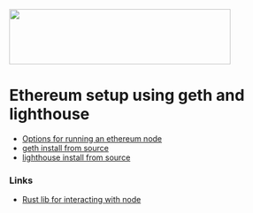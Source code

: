 <img src="https://ethereum.org/_next/image/?url=%2F_next%2Fstatic%2Fmedia%2Fethereum-logo-landscape-black.b8f4e822.png&w=1920&q=75" width="400" height="100">

# Ethereum setup using geth and lighthouse

* [Options for running an ethereum node](https://ethereum.org/en/developers/docs/nodes-and-clients/run-a-node/)
* [geth install from source](https://geth.ethereum.org/docs/getting-started/installing-geth)
* [lighthouse install from source](https://lighthouse-book.sigmaprime.io/installation-source.html)

### Links

* [Rust lib for interacting with node](https://www.gakonst.com/ethers-rs/getting-started/intro.html)
